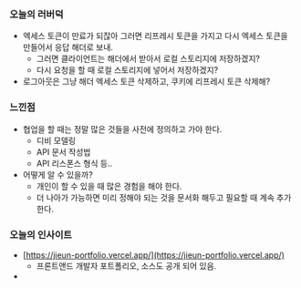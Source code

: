 
### 오늘의 러버덕

- 엑세스 토큰이 만료가 되잖아 그러면 리프레시 토큰을 가지고 다시 엑세스 토큰을 만들어서 응답 해더로 보내.
	- 그러면 클라이언트는 해더에서 받아서 로컬 스토리지에 저장하겠지?
	- 다시 요청을 할 때 로컬 스토리지에 넣어서 저장하겠지?
- 로그아웃은 그냥 해더 엑세스 토큰 삭제하고, 쿠키에 리프레시 토큰 삭제해?

### 느낀점

- 협업을 할 때는 정말 많은 것들을 사전에 정의하고 가야 한다.
	- 디비 모델링
	- API 문서 작성법
	- API 리스폰스 형식 등..
- 어떻게 알 수 있을까?
	- 개인이 할 수 있을 때 많은 경험을 해야 한다.
	- 더 나아가 가능하면 미리 정해야 되는 것을 문서화 해두고 필요할 때 계속 추가한다.

### 오늘의 인사이트

- [https://jieun-portfolio.vercel.app/](https://jieun-portfolio.vercel.app/)
	- 프론트앤드 개발자 포트폴리오, 소스도 공개 되어 있음.
- 
